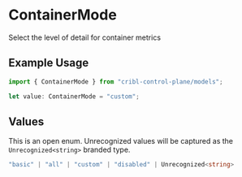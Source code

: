 # ContainerMode

Select the level of detail for container metrics

## Example Usage

```typescript
import { ContainerMode } from "cribl-control-plane/models";

let value: ContainerMode = "custom";
```

## Values

This is an open enum. Unrecognized values will be captured as the `Unrecognized<string>` branded type.

```typescript
"basic" | "all" | "custom" | "disabled" | Unrecognized<string>
```